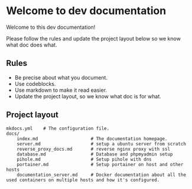 # Welcome to dev documentation

Welcome to this dev documentation!

Please follow the rules and update the project layout below so we know what doc does what.

## Rules

* Be precise about what you document.
* Use codeblocks.
* Use markdown to make it read easier.
* Update the project layout, so we know what doc is for what.

## Project layout

    mkdocs.yml    # The configuration file.
    docs/
        index.md                    # The documentation homepage.
        server.md                   # setup a ubuntu server from scratch
        reverse_proxy_docs.md       # reverse nginx proxy with ssl
        database.md                 # Database and phpmyadmin setup
        pihole.md                   # Setup pihole with dns
        portainer.md                # Setup portainer on host and other hosts
        documentation_server.md     # Docker documentation about all the used containers on multiple hosts and how it's configured.